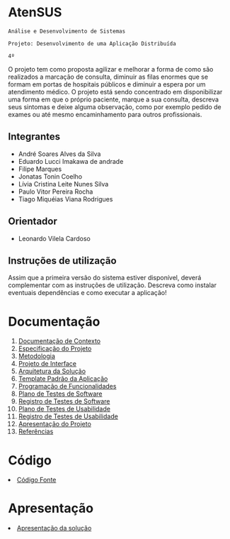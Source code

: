 # AtenSUS

`Análise e Desenvolvimento de Sistemas`

`Projeto: Desenvolvimento de uma Aplicação Distribuída`

`4º`

O projeto tem como proposta agilizar e melhorar a forma de como são realizados a marcação de consulta, diminuir as filas enormes que se formam em portas de hospitais públicos e diminuir a espera por um atendimento médico. O projeto está sendo concentrado em disponibilizar uma forma em que o próprio paciente, marque a sua consulta, descreva seus sintomas e deixe alguma observação, como por exemplo pedido de exames ou até mesmo encaminhamento para outros profissionais. 

## Integrantes

* André Soares Alves da Silva
* Eduardo Lucci Imakawa de andrade
* Filipe Marques
* Jonatas Tonin Coelho
* Lívia Cristina Leite Nunes Silva
* Paulo Vitor Pereira Rocha
* Tiago Miquéias Viana Rodrigues

## Orientador

* Leonardo Vilela Cardoso

## Instruções de utilização

Assim que a primeira versão do sistema estiver disponível, deverá complementar com as instruções de utilização. Descreva como instalar eventuais dependências e como executar a aplicação!

# Documentação

<ol>
<li><a href="docs/01-Documentação de Contexto.md"> Documentação de Contexto</a></li>
<li><a href="docs/02-Especificação do Projeto.md"> Especificação do Projeto</a></li>
<li><a href="docs/03-Metodologia.md"> Metodologia</a></li>
<li><a href="docs/04-Projeto de Interface.md"> Projeto de Interface</a></li>
<li><a href="docs/05-Arquitetura da Solução.md"> Arquitetura da Solução</a></li>
<li><a href="docs/06-Template Padrão da Aplicação.md"> Template Padrão da Aplicação</a></li>
<li><a href="docs/07-Programação de Funcionalidades.md"> Programação de Funcionalidades</a></li>
<li><a href="docs/08-Plano de Testes de Software.md"> Plano de Testes de Software</a></li>
<li><a href="docs/09-Registro de Testes de Software.md"> Registro de Testes de Software</a></li>
<li><a href="docs/10-Plano de Testes de Usabilidade.md"> Plano de Testes de Usabilidade</a></li>
<li><a href="docs/11-Registro de Testes de Usabilidade.md"> Registro de Testes de Usabilidade</a></li>
<li><a href="docs/12-Apresentação do Projeto.md"> Apresentação do Projeto</a></li>
<li><a href="docs/13-Referências.md"> Referências</a></li>
</ol>

# Código

<li><a href="src/README.md"> Código Fonte</a></li>

# Apresentação

<li><a href="presentation/README.md"> Apresentação da solução</a></li>
